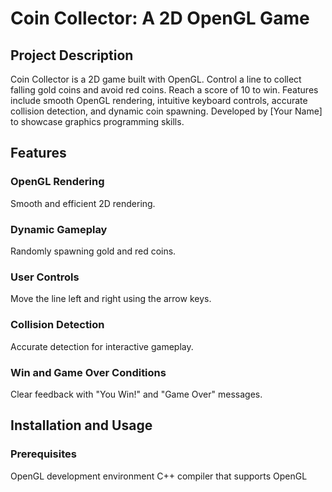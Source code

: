 # Coin Collector: A 2D OpenGL Game
## Project Description
Coin Collector is a 2D game built with OpenGL. Control a line to collect falling gold coins and avoid red coins. Reach a score of 10 to win. Features include smooth OpenGL rendering, intuitive keyboard controls, accurate collision detection, and dynamic coin spawning. Developed by [Your Name] to showcase graphics programming skills.

## Features
### OpenGL Rendering
Smooth and efficient 2D rendering.

### Dynamic Gameplay
Randomly spawning gold and red coins.

### User Controls
Move the line left and right using the arrow keys.

### Collision Detection
Accurate detection for interactive gameplay.

### Win and Game Over Conditions
Clear feedback with "You Win!" and "Game Over" messages.

## Installation and Usage
### Prerequisites
OpenGL development environment
C++ compiler that supports OpenGL
